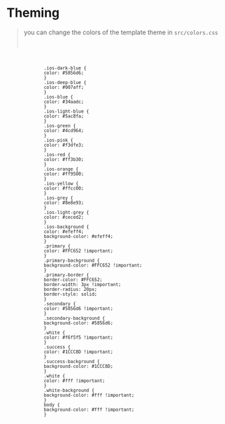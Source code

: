 # Theming

> you can change the colors of the template theme in `src/colors.css`
> <code>

                  .ios-dark-blue {
                  color: #5856d6;
                  }
                  .ios-deep-blue {
                  color: #007aff;
                  }
                  .ios-blue {
                  color: #34aadc;
                  }
                  .ios-light-blue {
                  color: #5ac8fa;
                  }
                  .ios-green {
                  color: #4cd964;
                  }
                  .ios-pink {
                  color: #f3dfe3;
                  }
                  .ios-red {
                  color: #ff3b30;
                  }
                  .ios-orange {
                  color: #ff9500;
                  }
                  .ios-yellow {
                  color: #ffcc00;
                  }
                  .ios-grey {
                  color: #8e8e93;
                  }
                  .ios-light-grey {
                  color: #ceced2;
                  }
                  .ios-background {
                  color: #efeff4;
                  background-color: #efeff4;
                  }
                  .primary {
                  color: #FFC652 !important;
                  }
                  .primary-background {
                  background-color: #FFC652 !important;
                  }
                  .primary-border {
                  border-color: #FFC652;
                  border-width: 3px !important;
                  border-radius: 20px;
                  border-style: solid;
                  }
                  .secondary {
                  color: #5856d6 !important;
                  }
                  .secondary-background {
                  background-color: #5856d6;
                  }
                  .white {
                  color: #f6f5f5 !important;
                  }
                  .success {
                  color: #1CCC8D !important;
                  }
                  .success-background {
                  background-color: #1CCC8D;
                  }
                  .white {
                  color: #fff !important;
                  }
                  .white-background {
                  background-color: #fff !important;
                  }
                  body {
                  background-color: #fff !important;
                  }

</code>
